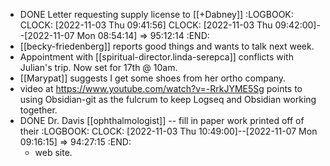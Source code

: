 - DONE Letter requesting supply license to [[+Dabney]]
  :LOGBOOK:
  CLOCK: [2022-11-03 Thu 09:41:56]
  CLOCK: [2022-11-03 Thu 09:42:00]--[2022-11-07 Mon 08:54:14] =>  95:12:14
  :END:
- [[becky-friedenberg]] reports good things and wants to talk next week.
- Appointment with [[spiritual-director.linda-serepca]] conflicts with Julian's trip. Now set for 17th @ 10am.
- [[Marypat]] suggests I get some shoes from her ortho company.
- video at https://www.youtube.com/watch?v=-RrkJYME5Sg points to using Obsidian-git as the fulcrum to keep Logseq and Obsidian working together.
- DONE Dr. Davis [[ophthalmologist]] -- fill in paper work printed off of their
  :LOGBOOK:
  CLOCK: [2022-11-03 Thu 10:49:00]--[2022-11-07 Mon 09:16:15] =>  94:27:15
  :END:
	- web site.